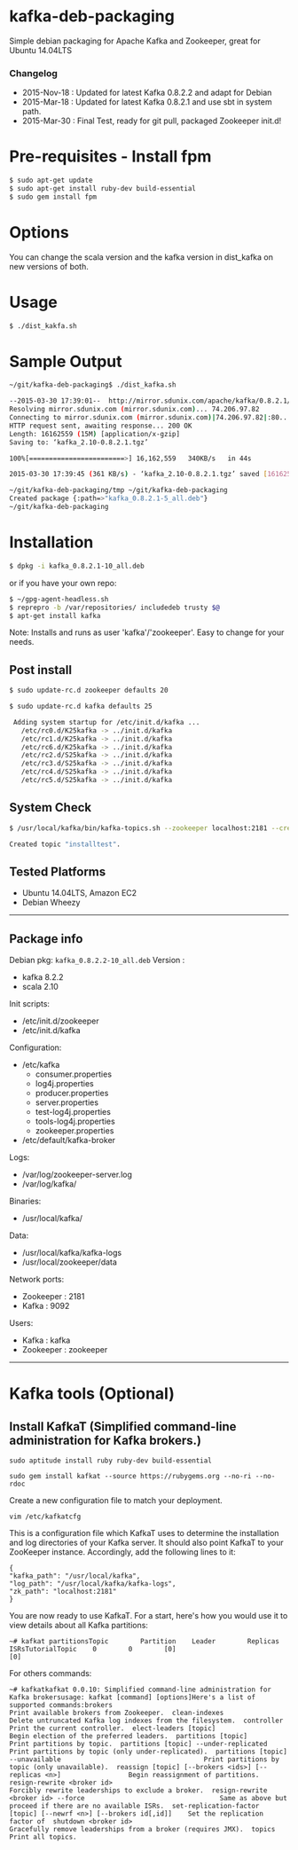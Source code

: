 kafka-deb-packaging
===================

Simple debian packaging for Apache Kafka and Zookeeper, great for Ubuntu 14.04LTS

### Changelog
* 2015-Nov-18 : Updated for latest Kafka 0.8.2.2 and adapt for Debian
* 2015-Mar-18 : Updated for latest Kafka 0.8.2.1 and use sbt in system path.
* 2015-Mar-30 : Final Test, ready for git pull, packaged Zookeeper init.d!

# Pre-requisites - Install fpm

```sh
$ sudo apt-get update
$ sudo apt-get install ruby-dev build-essential
$ sudo gem install fpm
```
# Options

You can change the scala version and the kafka version in dist_kafka on new versions of both.

# Usage

```sh
$ ./dist_kakfa.sh
```

# Sample Output

```sh
~/git/kafka-deb-packaging$ ./dist_kafka.sh

--2015-03-30 17:39:01--  http://mirror.sdunix.com/apache/kafka/0.8.2.1/kafka_2.10-0.8.2.1.tgz
Resolving mirror.sdunix.com (mirror.sdunix.com)... 74.206.97.82
Connecting to mirror.sdunix.com (mirror.sdunix.com)|74.206.97.82|:80... connected.
HTTP request sent, awaiting response... 200 OK
Length: 16162559 (15M) [application/x-gzip]
Saving to: ‘kafka_2.10-0.8.2.1.tgz’

100%[========================>] 16,162,559   340KB/s   in 44s

2015-03-30 17:39:45 (361 KB/s) - ‘kafka_2.10-0.8.2.1.tgz’ saved [16162559/16162559]

~/git/kafka-deb-packaging/tmp ~/git/kafka-deb-packaging
Created package {:path=>"kafka_0.8.2.1-5_all.deb"}
~/git/kafka-deb-packaging
```

# Installation

```sh
$ dpkg -i kafka_0.8.2.1-10_all.deb
```

or if you have your own repo:

```sh
$ ~/gpg-agent-headless.sh
$ reprepro -b /var/repositories/ includedeb trusty $@
$ apt-get install kafka
```
Note: Installs and runs as user 'kafka'/'zookeeper'. Easy to change for your needs.

## Post install

```sh
$ sudo update-rc.d zookeeper defaults 20

$ sudo update-rc.d kafka defaults 25

 Adding system startup for /etc/init.d/kafka ...
   /etc/rc0.d/K25kafka -> ../init.d/kafka
   /etc/rc1.d/K25kafka -> ../init.d/kafka
   /etc/rc6.d/K25kafka -> ../init.d/kafka
   /etc/rc2.d/S25kafka -> ../init.d/kafka
   /etc/rc3.d/S25kafka -> ../init.d/kafka
   /etc/rc4.d/S25kafka -> ../init.d/kafka
   /etc/rc5.d/S25kafka -> ../init.d/kafka
```

## System Check

```sh
$ /usr/local/kafka/bin/kafka-topics.sh --zookeeper localhost:2181 --create --topic installtest --partitions 1 --replication-factor 1

Created topic "installtest".
```

## Tested Platforms

* Ubuntu 14.04LTS, Amazon EC2
* Debian Wheezy

---

## Package info
Debian pkg: `kafka_0.8.2.2-10_all.deb`
Version :
  - kafka 8.2.2
  - scala 2.10

Init scripts:
  - /etc/init.d/zookeeper
  - /etc/init.d/kafka

Configuration:
  - /etc/kafka
    - consumer.properties
    - log4j.properties
    - producer.properties
    - server.properties
    - test-log4j.properties
    - tools-log4j.properties
    - zookeeper.properties
  - /etc/default/kafka-broker

Logs:
  - /var/log/zookeeper-server.log
  - /var/log/kafka/

Binaries:
  - /usr/local/kafka/

Data:
  - /usr/local/kafka/kafka-logs
  - /usr/local/zookeeper/data

Network ports:
  - Zookeeper : 2181
  - Kafka : 9092

Users:
  - Kafka : kafka
  - Zookeeper : zookeeper

---

# Kafka tools (Optional)


## Install KafkaT (Simplified command-line administration for Kafka brokers.)


```shell
sudo aptitude install ruby ruby-dev build-essential

```

```shell
sudo gem install kafkat --source https://rubygems.org --no-ri --no-rdoc

```

Create a new configuration file to match your deployment.



```text
vim /etc/kafkatcfg

```

This is a configuration file which KafkaT uses to determine the installation and log directories of your Kafka server. It should also point KafkaT to your ZooKeeper instance. Accordingly, add the following lines to it:



```text
{
"kafka_path": "/usr/local/kafka",
"log_path": "/usr/local/kafka/kafka-logs",
"zk_path": "localhost:2181"
}
```

You are now ready to use KafkaT. For a start, here's how you would use it to view details about all Kafka partitions:



```text
~# kafkat partitionsTopic        Partition    Leader        Replicas                        ISRsTutorialTopic    0        0        [0]                            [0]

```

For others commands:



```text
~# kafkatkafkat 0.0.10: Simplified command-line administration for Kafka brokersusage: kafkat [command] [options]Here's a list of supported commands:brokers                                                             Print available brokers from Zookeeper.  clean-indexes                                                       Delete untruncated Kafka log indexes from the filesystem.  controller                                                          Print the current controller.  elect-leaders [topic]                                               Begin election of the preferred leaders.  partitions [topic]                                                  Print partitions by topic.  partitions [topic] --under-replicated                               Print partitions by topic (only under-replicated).  partitions [topic] --unavailable                                    Print partitions by topic (only unavailable).  reassign [topic] [--brokers <ids>] [--replicas <n>]                 Begin reassignment of partitions.  resign-rewrite <broker id>                                          Forcibly rewrite leaderships to exclude a broker.  resign-rewrite <broker id> --force                                  Same as above but proceed if there are no available ISRs.  set-replication-factor [topic] [--newrf <n>] [--brokers id[,id]]    Set the replication factor of  shutdown <broker id>                                                Gracefully remove leaderships from a broker (requires JMX).  topics                                                              Print all topics.

```
